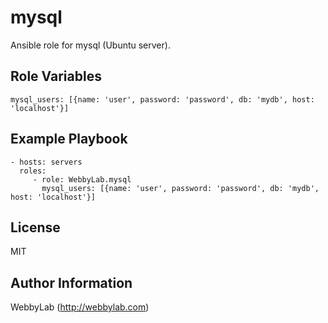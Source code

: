 mysql
=========

Ansible role for mysql (Ubuntu server).

Role Variables
--------------

    mysql_users: [{name: 'user', password: 'password', db: 'mydb', host: 'localhost'}]

Example Playbook
----------------

    - hosts: servers
      roles:
         - role: WebbyLab.mysql
           mysql_users: [{name: 'user', password: 'password', db: 'mydb', host: 'localhost'}]

License
-------

MIT

Author Information
------------------

WebbyLab (http://webbylab.com)
